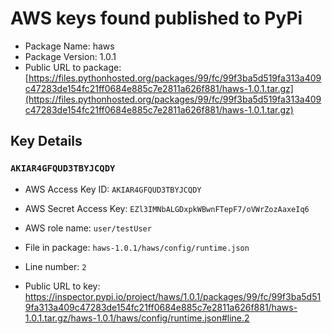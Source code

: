 # AWS keys found published to PyPi

* Package Name: haws
* Package Version: 1.0.1
* Public URL to package: [https://files.pythonhosted.org/packages/99/fc/99f3ba5d519fa313a409c47283de154fc21ff0684e885c7e2811a626f881/haws-1.0.1.tar.gz](https://files.pythonhosted.org/packages/99/fc/99f3ba5d519fa313a409c47283de154fc21ff0684e885c7e2811a626f881/haws-1.0.1.tar.gz)

## Key Details

### `AKIAR4GFQUD3TBYJCQDY`

* AWS Access Key ID: `AKIAR4GFQUD3TBYJCQDY`
* AWS Secret Access Key: `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` 
* AWS role name: `user/testUser`
* File in package: `haws-1.0.1/haws/config/runtime.json`
* Line number: `2`

* Public URL to key: https://inspector.pypi.io/project/haws/1.0.1/packages/99/fc/99f3ba5d519fa313a409c47283de154fc21ff0684e885c7e2811a626f881/haws-1.0.1.tar.gz/haws-1.0.1/haws/config/runtime.json#line.2


